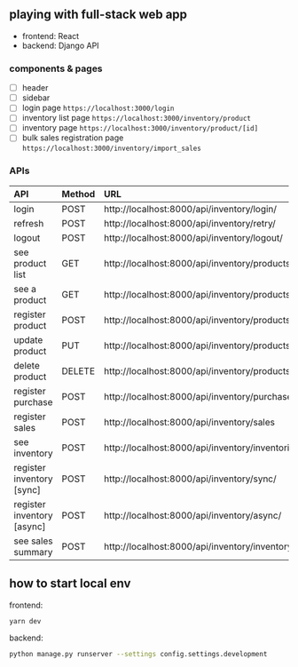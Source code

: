 ## playing with full-stack web app

- frontend: React
- backend: Django API

### components & pages

- [ ] header
- [ ] sidebar
- [ ] login page `https://localhost:3000/login`
- [ ] inventory list page `https://localhost:3000/inventory/product`
- [ ] inventory page `https://localhost:3000/inventory/product/[id]`
- [ ] bulk sales registration page `https://localhost:3000/inventory/import_sales`

### APIs

| API                        | Method | URL                                                   |
|:---------------------------|:-------|:------------------------------------------------------|
| login                      | POST   | http://localhost:8000/api/inventory/login/            |
| refresh                    | POST   | http://localhost:8000/api/inventory/retry/            |
| logout                     | POST   | http://localhost:8000/api/inventory/logout/           |
| see product list           | GET    | http://localhost:8000/api/inventory/products/         |
| see a product              | GET    | http://localhost:8000/api/inventory/products/[id]     |
| register product           | POST   | http://localhost:8000/api/inventory/products/         |
| update product             | PUT    | http://localhost:8000/api/inventory/products/[id]     |
| delete product             | DELETE | http://localhost:8000/api/inventory/products/[id]     |
| register purchase          | POST   | http://localhost:8000/api/inventory/purchases/        |
| register sales             | POST   | http://localhost:8000/api/inventory/sales             |
| see inventory              | POST   | http://localhost:8000/api/inventory/inventories/      |
| register inventory [sync]  | POST   | http://localhost:8000/api/inventory/sync/             |
| register inventory [async] | POST   | http://localhost:8000/api/inventory/async/            |
| see sales summary          | POST   | http://localhost:8000/api/inventory/inventory/summary |

## how to start local env

frontend:
```bash
yarn dev
```

backend:
```bash
python manage.py runserver --settings config.settings.development
```
